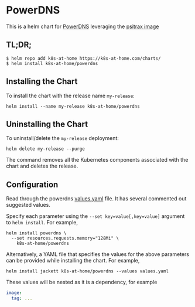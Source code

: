 # PowerDNS

This is a helm chart for [PowerDNS](http://www.github.com/PowerDNS/) leveraging the [psitrax image](https://hub.docker.com/r/psitrax/powerdns)

## TL;DR;

```shell
$ helm repo add k8s-at-home https://k8s-at-home.com/charts/
$ helm install k8s-at-home/powerdns
```

## Installing the Chart

To install the chart with the release name `my-release`:

```console
helm install --name my-release k8s-at-home/powerdns
```

## Uninstalling the Chart

To uninstall/delete the `my-release` deployment:

```console
helm delete my-release --purge
```

The command removes all the Kubernetes components associated with the chart and deletes the release.

## Configuration
Read through the powerdns [values.yaml](https://github.com/k8s-at-home/charts/blob/master/charts/powerdns/values.yaml)
file. It has several commented out suggested values.

Specify each parameter using the `--set key=value[,key=value]` argument to `helm install`. For example,
```console
helm install powerdns \
  --set resources.requests.memory="128Mi" \
    k8s-at-home/powerdns
```
Alternatively, a YAML file that specifies the values for the above parameters can be provided while installing the
chart. For example,
```console
helm install jackett k8s-at-home/powerdns --values values.yaml 
```

These values will be nested as it is a dependency, for example
```yaml
image:
  tag: ...
```
